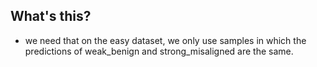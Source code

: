 ## What's this?

- we need that on the easy dataset, we only use samples in which the predictions of weak_benign and strong_misaligned are the same.